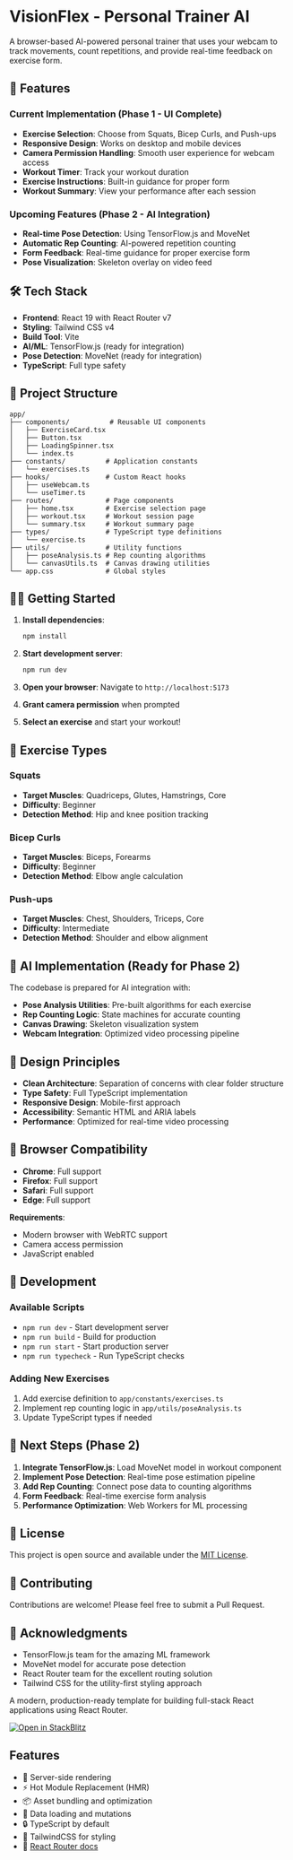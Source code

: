 # VisionFlex - Personal Trainer AI

A browser-based AI-powered personal trainer that uses your webcam to track movements, count repetitions, and provide real-time feedback on exercise form.

## 🚀 Features

### Current Implementation (Phase 1 - UI Complete)

- **Exercise Selection**: Choose from Squats, Bicep Curls, and Push-ups
- **Responsive Design**: Works on desktop and mobile devices
- **Camera Permission Handling**: Smooth user experience for webcam access
- **Workout Timer**: Track your workout duration
- **Exercise Instructions**: Built-in guidance for proper form
- **Workout Summary**: View your performance after each session

### Upcoming Features (Phase 2 - AI Integration)

- **Real-time Pose Detection**: Using TensorFlow.js and MoveNet
- **Automatic Rep Counting**: AI-powered repetition counting
- **Form Feedback**: Real-time guidance for proper exercise form
- **Pose Visualization**: Skeleton overlay on video feed

## 🛠️ Tech Stack

- **Frontend**: React 19 with React Router v7
- **Styling**: Tailwind CSS v4
- **Build Tool**: Vite
- **AI/ML**: TensorFlow.js (ready for integration)
- **Pose Detection**: MoveNet (ready for integration)
- **TypeScript**: Full type safety

## 📁 Project Structure

```
app/
├── components/          # Reusable UI components
│   ├── ExerciseCard.tsx
│   ├── Button.tsx
│   ├── LoadingSpinner.tsx
│   └── index.ts
├── constants/          # Application constants
│   └── exercises.ts
├── hooks/              # Custom React hooks
│   ├── useWebcam.ts
│   └── useTimer.ts
├── routes/             # Page components
│   ├── home.tsx        # Exercise selection page
│   ├── workout.tsx     # Workout session page
│   └── summary.tsx     # Workout summary page
├── types/              # TypeScript type definitions
│   └── exercise.ts
├── utils/              # Utility functions
│   ├── poseAnalysis.ts # Rep counting algorithms
│   └── canvasUtils.ts  # Canvas drawing utilities
└── app.css             # Global styles
```

## 🏃‍♂️ Getting Started

1. **Install dependencies**:

   ```bash
   npm install
   ```

2. **Start development server**:

   ```bash
   npm run dev
   ```

3. **Open your browser**:
   Navigate to `http://localhost:5173`

4. **Grant camera permission** when prompted

5. **Select an exercise** and start your workout!

## 🎯 Exercise Types

### Squats

- **Target Muscles**: Quadriceps, Glutes, Hamstrings, Core
- **Difficulty**: Beginner
- **Detection Method**: Hip and knee position tracking

### Bicep Curls

- **Target Muscles**: Biceps, Forearms
- **Difficulty**: Beginner
- **Detection Method**: Elbow angle calculation

### Push-ups

- **Target Muscles**: Chest, Shoulders, Triceps, Core
- **Difficulty**: Intermediate
- **Detection Method**: Shoulder and elbow alignment

## 🧠 AI Implementation (Ready for Phase 2)

The codebase is prepared for AI integration with:

- **Pose Analysis Utilities**: Pre-built algorithms for each exercise
- **Rep Counting Logic**: State machines for accurate counting
- **Canvas Drawing**: Skeleton visualization system
- **Webcam Integration**: Optimized video processing pipeline

## 🎨 Design Principles

- **Clean Architecture**: Separation of concerns with clear folder structure
- **Type Safety**: Full TypeScript implementation
- **Responsive Design**: Mobile-first approach
- **Accessibility**: Semantic HTML and ARIA labels
- **Performance**: Optimized for real-time video processing

## 📱 Browser Compatibility

- **Chrome**: Full support
- **Firefox**: Full support
- **Safari**: Full support
- **Edge**: Full support

**Requirements**:

- Modern browser with WebRTC support
- Camera access permission
- JavaScript enabled

## 🔧 Development

### Available Scripts

- `npm run dev` - Start development server
- `npm run build` - Build for production
- `npm run start` - Start production server
- `npm run typecheck` - Run TypeScript checks

### Adding New Exercises

1. Add exercise definition to `app/constants/exercises.ts`
2. Implement rep counting logic in `app/utils/poseAnalysis.ts`
3. Update TypeScript types if needed

## 🚀 Next Steps (Phase 2)

1. **Integrate TensorFlow.js**: Load MoveNet model in workout component
2. **Implement Pose Detection**: Real-time pose estimation pipeline
3. **Add Rep Counting**: Connect pose data to counting algorithms
4. **Form Feedback**: Real-time exercise form analysis
5. **Performance Optimization**: Web Workers for ML processing

## 📄 License

This project is open source and available under the [MIT License](LICENSE).

## 🤝 Contributing

Contributions are welcome! Please feel free to submit a Pull Request.

## 🙏 Acknowledgments

- TensorFlow.js team for the amazing ML framework
- MoveNet model for accurate pose detection
- React Router team for the excellent routing solution
- Tailwind CSS for the utility-first styling approach

A modern, production-ready template for building full-stack React applications using React Router.

[![Open in StackBlitz](https://developer.stackblitz.com/img/open_in_stackblitz.svg)](https://stackblitz.com/github/remix-run/react-router-templates/tree/main/default)

## Features

- 🚀 Server-side rendering
- ⚡️ Hot Module Replacement (HMR)
- 📦 Asset bundling and optimization
- 🔄 Data loading and mutations
- 🔒 TypeScript by default
- 🎉 TailwindCSS for styling
- 📖 [React Router docs](https://reactrouter.com/)
